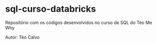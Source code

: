 # sql-curso-databricks
Repositório com os códigos desenvolvidos no curso de SQL do Téo Me Why

Autor: Téo Calvo
